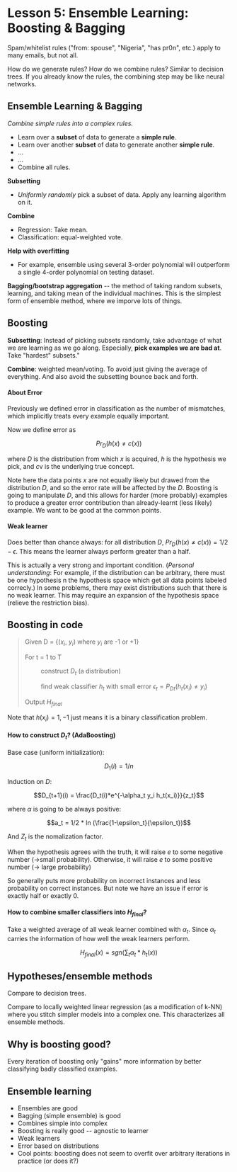 Lesson 5: Ensemble Learning: Boosting & Bagging
=====================================

Spam/whitelist rules ("from: spouse", "Nigeria", "has pr0n", etc.) apply to many emails, but not all.

How do we generate rules? How do we combine rules? Similar to decision trees. If you already know the rules, the combining step may be like neural networks.

Ensemble Learning & Bagging
--------

*Combine simple rules into a complex rules.*

* Learn over a **subset** of data to generate a **simple rule**.
* Learn over another **subset** of data to generate another **simple rule**.
* ...
* ...
* Combine all rules.

**Subsetting**

* *Uniformly randomly* pick a subset of data. Apply any learning algorithm on it.

**Combine**

* Regression: Take mean.
* Classification: equal-weighted vote.

**Help with overfitting**
* For example, ensemble using several 3-order polynomial will outperform a single 4-order polynomial on testing dataset.


**Bagging/bootstrap aggregation** -- the method of taking random subsets, learning, and taking mean of the individual machines. This is the simplest form of ensemble method, where we imporve lots of things.

## Boosting

**Subsetting**: Instead of picking subsets randomly, take advantage of what we are learning as we go along. Especially, **pick examples we are bad at**. Take "hardest" subsets."

**Combine**: weighted mean/voting. To avoid just giving the average of everything. And also avoid the subsetting bounce back and forth.

#### About Error

Previously we defined error in classification as the number of mismatches, which implicitly treats every example equally important.

Now we define error as

$$Pr_D(h(x) \neq c(x))$$

where $D$ is the distribution from which $x$ is acquired, $h$ is the hypothesis we pick, and $c$v is the underlying true concept.

Note here the data points $x$ are not equally likely but drawed from the distribution $D$, and so the error rate will be affected by the $D$. Boosting is going to manipulate $D$, and this allows for harder (more probably) examples to produce a greater error contribution than already-learnt (less likely) example. We want to be good at the common points.

#### Weak learner

Does better than chance always: for all distribution $D$, $Pr_D(h(x) \neq c(x)) = 1/2 - \epsilon$. This means the learner always perform greater than a half.

This is actually a very strong and important condition. (*Personal understanding*: For example, if the distribution can be arbitrary, there must be one hypothesis n the hypothesis space which get all data points labeled correcly.) In some problems, there may exist distributions such that there is no weak learner. This may require an expansion of the hypothesis space (relieve the restriction bias).

Boosting in code
----------------


> Given D = {($x_i$, $y_i$) where $y_i$ are -1 or +1}
>
> For t = 1 to T
>
> $\qquad$ construct $D_t$ (a distribution)
>
> $\qquad$ find weak classifier $h_t$ with small error $\epsilon_t = P_{Dt}(h_t(x_i) \neq y_i)$
>
> Output $H_{final}$

Note that $h(x_i) = 1, -1$ just means it is a binary classification problem.


#### How to construct $D_t$? (AdaBoosting)

Base case (uniform initialization):

$$D_1(i) = 1/n $$

Induction on $D$:

$$D_{t+1}(i) = \frac{D_t(i)*e^{-\alpha_t y_i h_t(x_i)}}{z_t}$$

where $\alpha$ is going to be always positive:

$$a_t = 1/2 * ln (\frac{1-\epsilon_t}{\epsilon_t})$$

And $Z_t$ is the nomalization factor.

When the hypothesis agrees with the truth, it will raise $e$ to some negative number (->small probability). Otherwise, it will raise $e$ to some positive number (-> large probability)

So generally puts more probability on incorrect instances and less probability on correct instances. But note we have an issue if error is exactly half or exactly 0.

#### How to combine smaller classifiers into $H_{final}$?

Take a weighted average of all weak learner combined with $\alpha_t$. Since $\alpha_t$ carries the information of how well the weak learners perform.

$$H_{final}(x) = sgn(\sum_t \alpha_t*h_t(x))$$

Hypotheses/ensemble methods
---------------------------

Compare to decision trees.

Compare to locally weighted linear regression (as a modification of k-NN) where you stitch simpler models into a complex one. This characterizes all ensemble methods.

Why is boosting good?
---------------------

Every iteration of boosting only "gains" more information by better classifying badly classified examples.

Ensemble learning
-----------------

* Ensembles are good
* Bagging (simple ensemble) is good
* Combines simple into complex
* Boosting is really good -- agnostic to learner
* Weak learners
* Error based on distributions
* Cool points: boosting does not seem to overfit over arbitrary iterations in practice (or does it?)
